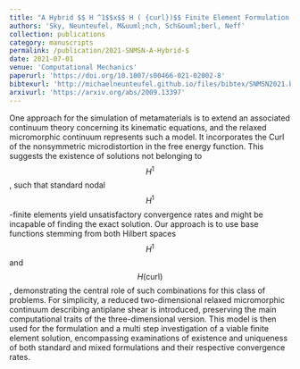 ```yaml
---
title: "A Hybrid $$ H ^1$$x$$ H ( {curl})$$ Finite Element Formulation for a Relaxed Micromorphic Continuum Model of Antiplane Shear"
authors: 'Sky, Neunteufel, M&uuml;nch, Sch&ouml;berl, Neff'
collection: publications
category: manuscripts
permalink: /publication/2021-SNMSN-A-Hybrid-$
date: 2021-07-01
venue: 'Computational Mechanics'
paperurl: 'https://doi.org/10.1007/s00466-021-02002-8'
bibtexurl: 'http://michaelneunteufel.github.io/files/bibtex/SNMSN2021.bib'
arxivurl: 'https://arxiv.org/abs/2009.13397'
---
```

One approach for the simulation of metamaterials is to extend an associated continuum theory concerning its kinematic equations, and the relaxed micromorphic continuum represents such a model. It incorporates the Curl of the nonsymmetric microdistortion in the free energy function. This suggests the existence of solutions not belonging to $$H^1$$, such that standard nodal $$H^1$$-finite elements yield unsatisfactory convergence rates and might be incapable of finding the exact solution. Our approach is to use base functions stemming from both Hilbert spaces $$H^1$$ and $$H (\mathrm{curl})$$, demonstrating the central role of such combinations for this class of problems. For simplicity, a reduced two-dimensional relaxed micromorphic continuum describing antiplane shear is introduced, preserving the main computational traits of the three-dimensional version. This model is then used for the formulation and a multi step investigation of a viable finite element solution, encompassing examinations of existence and uniqueness of both standard and mixed formulations and their respective convergence rates.